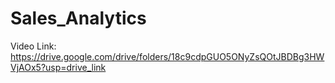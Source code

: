 # Sales_Analytics

Video Link:
https://drive.google.com/drive/folders/18c9cdpGUO5ONyZsQOtJBDBg3HWVjAOx5?usp=drive_link
